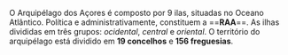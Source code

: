O Arquipélago dos Açores é composto por 9 ilas, situadas no Oceano Atlântico. Política e administrativamente, constituem a ==**RAA**==. As ilhas divididas em três grupos: *ocidental*, *central* e *oriental*. O território do arquipélago está dividido em **19 concelhos** e **156 freguesias**.